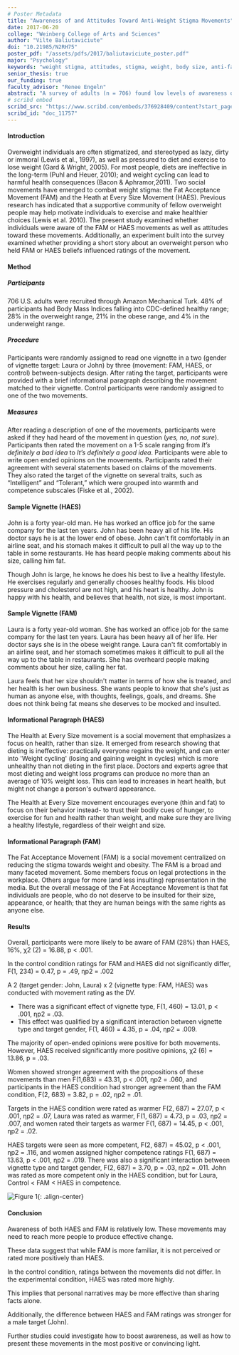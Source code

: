 ```yaml
---
# Poster Metadata
title: "Awareness of and Attitudes Toward Anti-Weight Stigma Movements"
date: 2017-06-20
college: "Weinberg College of Arts and Sciences"
author: "Vilte Baliutaviciute"
doi: "10.21985/N2RH75"
poster_pdf: "/assets/pdfs/2017/baliutaviciute_poster.pdf"
major: "Psychology"
keywords: "weight stigma, attitudes, stigma, weight, body size, anti-fat"
senior_thesis: true
our_funding: true
faculty_advisor: "Renee Engeln"
abstract: "A survey of adults (n = 706) found low levels of awareness of two social movements aimed at decreasing weight stigma: the Fat Acceptance Movement and Health at Every Size movement. For HAES, providing a brief story of an overweight person who endorses HAES improved perceptions of the movement."
# scribd embed
scribd_src: "https://www.scribd.com/embeds/376928409/content?start_page=1&view_mode=scroll&access_key=key-H60O5iqmBIlr6bN6HS8R&show_recommendations=true"
scribd_id: "doc_11757"
---
```

#### Introduction
Overweight individuals are often stigmatized, and stereotyped as lazy, dirty or immoral (Lewis et al., 1997), as well as pressured to diet and exercise to lose weight (Gard & Wright, 2005). For most people, diets are ineffective in the long-term (Puhl and Heuer, 2010); and weight cycling can lead to harmful health consequences (Bacon & Aphramor,2011). Two social movements have emerged to combat weight stigma: the Fat Acceptance Movement (FAM) and the Heath at Every Size Movement (HAES). Previous research has indicated that a supportive community of fellow overweight people may help motivate individuals to exercise and make healthier choices (Lewis et al. 2010). The present study examined whether individuals were aware of the FAM or HAES movements as well as attitudes toward these movements. Additionally, an experiment built into the survey examined whether providing a short story about an
overweight person who held FAM or HAES beliefs influenced ratings of the movement.

#### Method

##### Participants
706 U.S. adults were recruited through Amazon Mechanical Turk. 48% of participants had Body Mass Indices falling into CDC-defined healthy range; 28% in the overweight range, 21% in the obese range, and 4% in the underweight range.

##### Procedure
Participants were randomly assigned to read one vignette in a two (gender of vignette target: Laura or John) by three (movement: FAM, HAES, or control) between-subjects design. After rating the target, participants were provided with a brief informational paragraph describing the movement matched to their vignette. Control participants were randomly assigned to one of the two movements.

##### Measures
After reading a description of one of the movements, participants were asked if they had heard of the movement in question (_yes, no, not sure_). Participants then rated the movement on a 1-5 scale ranging from _It’s definitely a bad idea_ to _It’s definitely a good idea_. Participants were able to write open ended opinions on the movements. Participants rated their agreement with several statements based on claims of the movements. They also rated the target of the vignette on several traits, such as “Intelligent” and “Tolerant,” which were grouped into warmth and competence subscales (Fiske et al., 2002).

#### Sample Vignette (HAES)
John is a forty year-old man. He has worked an office job for the same company for the last ten years. John has been heavy all of his life. His doctor says he is at the lower end of obese. John can't fit comfortably in an airline seat, and his stomach makes it difficult to pull all the way up to the table in some restaurants. He has heard people making comments about his size, calling him fat.

Though John is large, he knows he does his best to live a healthy lifestyle. He exercises regularly and generally chooses healthy foods. His blood pressure and cholesterol are not high, and his heart is healthy. John is happy with his health, and believes that health, not size, is most important.

#### Sample Vignette (FAM)
Laura is a forty year-old woman. She has worked an office job for the same company for the last ten years. Laura has been heavy all of her life. Her doctor says she is in the obese weight range. Laura can't fit comfortably in an airline seat, and her stomach sometimes makes it difficult to pull all the way up to the table in restaurants. She has overheard people making comments about her size, calling her fat.

Laura feels that her size shouldn't matter in terms of how she is treated, and her health is her own business. She wants people to know that she's just as human as anyone else, with thoughts, feelings, goals, and dreams. She does not think being fat means she deserves to be mocked and insulted.

#### Informational Paragraph (HAES)
The Health at Every Size movement is a social movement that emphasizes a focus on health, rather than size. It emerged from research showing that dieting is ineffective: practically everyone regains the weight, and can enter into 'Weight cycling' (losing and gaining weight in cycles) which is more unhealthy than not dieting in the first place. Doctors and experts agree that most dieting and weight loss programs can produce no more than an average of 10% weight loss. This can lead to increases in heart health, but might not change a person's outward appearance.

The Health at Every Size movement encourages everyone (thin and fat) to focus on their behavior instead- to trust their bodily cues of hunger, to exercise for fun and health rather than weight, and make sure they are living a healthy lifestyle, regardless of their weight and size.

#### Informational Paragraph (FAM)
The Fat Acceptance Movement (FAM) is a social movement centralized on reducing the stigma towards weight and obesity. The FAM is a broad and many faceted movement. Some members focus on legal protections in the workplace. Others argue for more (and less insulting) representation in the media. But the overall message of the Fat Acceptance Movement is that fat individuals are people, who do not deserve to be insulted for their size, appearance, or health; that they are human beings with the same rights as anyone else.

#### Results
Overall, participants were more likely to be aware of FAM (28%) than HAES, 16%, χ2 (2) = 16.88, p < .001.

In the control condition ratings for FAM and HAES did not significantly differ, F(1, 234) = 0.47, p = .49, ηp2 = .002

A 2 (target gender: John, Laura) x 2 (vignette type: FAM, HAES) was conducted with movement rating as the DV.

- There was a significant effect of vignette type, F(1, 460) = 13.01, p < .001, ηp2 = .03.
- This effect was qualified by a significant interaction between vignette type and target gender, F(1, 460) = 4.35, p = .04, ηp2 = .009.

The majority of open-ended opinions were positive for both movements. However, HAES received significantly more positive opinions, χ2 (6) = 13.86, p = .03.

Women showed stronger agreement with the propositions of these movements than men F(1,683) = 43.31, p < .001, ηp2 = .060, and participants in the HAES condition had stronger
agreement than the FAM condition, F(2, 683) = 3.82, p = .02, ηp2 = .01.

Targets in the HAES condition were rated as warmer F(2, 687) = 27.07, p < .001, ηp2 = .07, Laura was rated as warmer, F(1, 687) = 4.73, p = .03, ηp2 = .007, and women rated their targets
as warmer F(1, 687) = 14.45, p < .001, ηp2 = .02.

HAES targets were seen as more competent, F(2, 687) = 45.02, p < .001, ηp2 = .116, and women assigned higher competence ratings F(1, 687) = 13.63, p < .001, ηp2 = .019. There was
also a significant interaction between vignette type and target gender, F(2, 687) = 3.70, p = .03, ηp2 = .011. John was rated as more competent only in the HAES condition, but for Laura,
Control < FAM < HAES in competence.

![Figure 1](/assets/images/2017/awareness-of-and-1.png){: .align-center}

#### Conclusion
Awareness of both HAES and FAM is relatively low. These movements may need to reach more people to produce effective change.

These data suggest that while FAM is more familiar, it is not perceived or rated more positively than HAES.

In the control condition, ratings between the movements did not differ. In the experimental condition, HAES was rated more highly.

This implies that personal narratives may be more effective than sharing facts alone.

Additionally, the difference between HAES and FAM ratings was stronger for a male target (John).

Further studies could investigate how to boost awareness, as well as how to present these movements in the most positive or convincing light.
